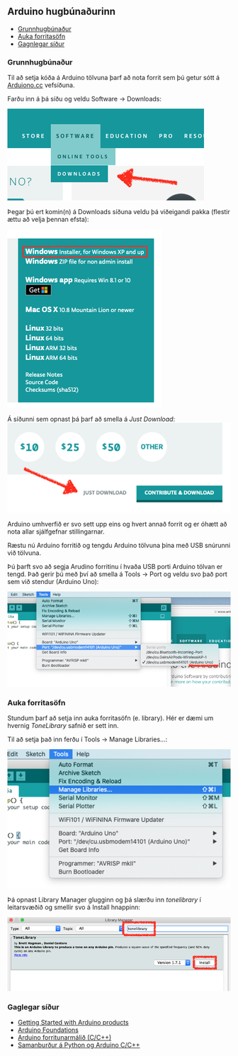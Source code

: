 ## Arduino hugbúnaðurinn

  - [Grunnhugbúnaður](#grunnhugbúnaður)
  - [Auka forritasöfn](#auka-forritasöfn)
  - [Gagnlegar síður](#gaglegar-síður)

### Grunnhugbúnaður

Til að setja kóða á Arduino tölvuna þarf að nota forrit sem þú getur sótt á [Arduiono.cc](https://www.arduino.cc) vefsíðuna.

Farðu inn á þá síðu og veldu Software -> Downloads:

![Arduino Download](https://raw.githubusercontent.com/VESM2VT/Efni/main/Myndir/arduino_download_1.png)

Þegar þú ert komin(n) á Downloads síðuna veldu þá viðeigandi pakka (flestir ættu að velja þennan efsta):

![Val á pakka](https://raw.githubusercontent.com/VESM2VT/Efni/main/Myndir/arduino_download_2.png)

Á síðunni sem opnast þá þarf að smella á *Just Download*:
![Just downaload](https://raw.githubusercontent.com/VESM2VT/Efni/main/Myndir/arduino_download_3.png)

Arduino umhverfið er svo sett upp eins og hvert annað forrit og er óhætt að nota allar sjálfgefnar stillingarnar.

Ræstu nú Arduino forritið og tengdu Arduino tölvuna þína með USB snúrunni við tölvuna.

Þú þarft svo að segja Arudino forritinu í hvaða USB porti Arduino tölvan er tengd. Það gerir þú með því að smella á Tools -> Port og veldu svo það port sem við stendur (Arduino Uno):

![Velja port](https://raw.githubusercontent.com/VESM2VT/Efni/main/Myndir/arduino_com_port.png)

### Auka forritasöfn

Stundum þarf að setja inn auka forritasöfn (e. library). Hér er dæmi um hvernig *ToneLibrary* safnið er sett inn.

Til að setja það inn ferðu í Tools -> Manage Libraries...:

![Library](https://raw.githubusercontent.com/VESM2VT/Efni/main/Myndir/arduino_library_1.png)

Þá opnast Library Manager glugginn og þá slærðu inn *tonelibrary* í leitarsvæðið og smellir svo á Install hnappinn:

![Library install](https://raw.githubusercontent.com/VESM2VT/Efni/main/Myndir/arduino_library_2.png)

### Gaglegar síður

* [Getting Started with Arduino products](https://www.arduino.cc/en/Guide)
* [Arduino Foundations](https://www.arduino.cc/en/Tutorial/Foundations)
* [Arduino forritunarmálið (C/C++)](https://www.arduino.cc/reference/en/)
* [Samanburður á Python og Arduino C/C++](https://github.com/VESM2VT/Efni/blob/master/Skjol/CogPython.pdf)


